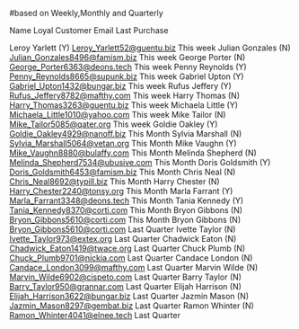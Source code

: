 #based on Weekly,Monthly and Quarterly 

Name                      Loyal Customer                 Email                               Last Purchase

Leroy Yarlett                   (Y)                      Leroy_Yarlett52@guentu.biz	             This week
Julian Gonzales                 (N)                      Julian_Gonzales8496@famism.biz          This week
George Porter                   (N)                      George_Porter6363@deons.tech            This week
Penny Reynolds                  (Y)                      Penny_Reynolds8665@supunk.biz	         This week
Gabriel Upton                   (Y)                      Gabriel_Upton1432@bungar.biz	         This week
Rufus Jeffery                   (Y)                      Rufus_Jeffery8782@mafthy.com	         This week
Harry Thomas                    (N)                      Harry_Thomas3263@guentu.biz	         This week 
Michaela Little                 (Y)                      Michaela_Little1010@yahoo.com	         This week
Mike Tailor                     (N)                      Mike_Tailor5085@qater.org	             This week
Goldie Oakley                   (Y)                      Goldie_Oakley4929@nanoff.biz            This Month
Sylvia Marshall                 (N)                      Sylvia_Marshall5064@vetan.org           This Month
Mike Vaughn                     (Y)                      Mike_Vaughn8880@bulaffy.com             This Month
Melinda Shepherd                (N)                      Melinda_Shepherd7534@ubusive.com        This Month
Doris Goldsmith                 (Y)                      Doris_Goldsmith6453@famism.biz          This Month
Chris Neal                      (N)                      Chris_Neal8692@typill.biz               This Month
Harry Chester                   (N)                      Harry_Chester2240@tonsy.org             This Month
Marla Farrant                   (Y)                      Marla_Farrant3348@deons.tech            This Month
Tania Kennedy                   (Y)                      Tania_Kennedy8370@corti.com             This Month
Bryon Gibbons                   (N)                      Bryon_Gibbons5610@corti.com             This Month
Bryon Gibbons	                (N)                      Bryon_Gibbons5610@corti.com             Last Quarter
Ivette Taylor	                (N)                      Ivette_Taylor973@extex.org              Last Quarter
Chadwick Eaton	                (N)                      Chadwick_Eaton1419@twace.org            Last Quarter
Chuck Plumb	                    (N)                      Chuck_Plumb9701@nickia.com              Last Quarter
Candace London	                (N)                      Candace_London3099@mafthy.com           Last Quarter
Marvin Wilde	                (N)                      Marvin_Wilde6902@cispeto.com            Last Quarter
Barry Taylor	                (N)                      Barry_Taylor950@grannar.com             Last Quarter
Elijah Harrison	                (N)                      Elijah_Harrison3622@bungar.biz          Last Quarter
Jazmin Mason	                (N)                      Jazmin_Mason8297@gembat.biz             Last Quarter
Ramon Whinter	               (N)                       Ramon_Whinter4041@elnee.tech            Last Quarter



